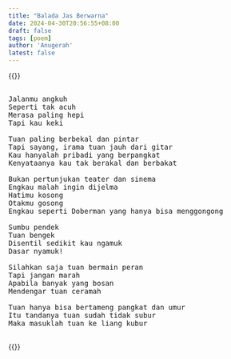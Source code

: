 ```yaml
---
title: "Balada Jas Berwarna"
date: 2024-04-30T20:56:55+08:00
draft: false
tags: [poem]
author: 'Anugerah'
latest: false
---
```


{{<rawhtml>}}

<pre>

Jalanmu angkuh
Seperti tak acuh
Merasa paling hepi
Tapi kau keki

Tuan paling berbekal dan pintar
Tapi sayang, irama tuan jauh dari gitar
Kau hanyalah pribadi yang berpangkat
Kenyataanya kau tak berakal dan berbakat

Bukan pertunjukan teater dan sinema
Engkau malah ingin dijelma
Hatimu kosong
Otakmu gosong
Engkau seperti Doberman yang hanya bisa menggongong

Sumbu pendek
Tuan bengek
Disentil sedikit kau ngamuk
Dasar nyamuk!

Silahkan saja tuan bermain peran
Tapi jangan marah
Apabila banyak yang bosan
Mendengar tuan ceramah

Tuan hanya bisa bertameng pangkat dan umur
Itu tandanya tuan sudah tidak subur
Maka masuklah tuan ke liang kubur

</pre>

{{</rawhtml>}}